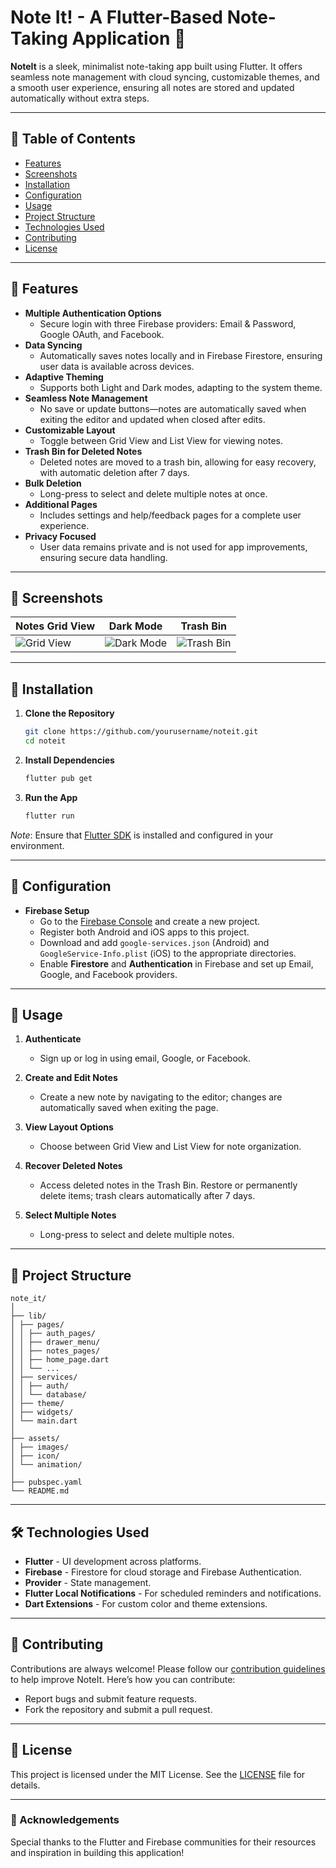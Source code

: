 
# Note It! - A Flutter-Based Note-Taking Application 📝

**NoteIt** is a sleek, minimalist note-taking app built using Flutter. It offers seamless note management with cloud syncing, customizable themes, and a smooth user experience, ensuring all notes are stored and updated automatically without extra steps.

---

## 📜 Table of Contents

- [Features](#features)
- [Screenshots](#screenshots)
- [Installation](#installation)
- [Configuration](#configuration)
- [Usage](#usage)
- [Project Structure](#project-structure)
- [Technologies Used](#technologies-used)
- [Contributing](#contributing)
- [License](#license)

---

## 🌟 Features

- **Multiple Authentication Options**  
  - Secure login with three Firebase providers: Email & Password, Google OAuth, and Facebook.
- **Data Syncing**  
  - Automatically saves notes locally and in Firebase Firestore, ensuring user data is available across devices.
- **Adaptive Theming**  
  - Supports both Light and Dark modes, adapting to the system theme.
- **Seamless Note Management**  
  - No save or update buttons—notes are automatically saved when exiting the editor and updated when closed after edits.
- **Customizable Layout**  
  - Toggle between Grid View and List View for viewing notes.
- **Trash Bin for Deleted Notes**  
  - Deleted notes are moved to a trash bin, allowing for easy recovery, with automatic deletion after 7 days.
- **Bulk Deletion**  
  - Long-press to select and delete multiple notes at once.
- **Additional Pages**  
  - Includes settings and help/feedback pages for a complete user experience.
- **Privacy Focused**  
  - User data remains private and is not used for app improvements, ensuring secure data handling.

---

## 📸 Screenshots

| Notes Grid View | Dark Mode | Trash Bin |
|-----------------|-----------|-----------|
| ![Grid View](screenshots/grid_view.png) | ![Dark Mode](screenshots/dark_mode.png) | ![Trash Bin](screenshots/trash_bin.png) |

---

## 🚀 Installation

1. **Clone the Repository**
   ```bash
   git clone https://github.com/yourusername/noteit.git
   cd noteit
   ```

2. **Install Dependencies**
   ```bash
   flutter pub get
   ```

3. **Run the App**
   ```bash
   flutter run
   ```

*Note*: Ensure that [Flutter SDK](https://flutter.dev/docs/get-started/install) is installed and configured in your environment.

---

## 🔧 Configuration

- **Firebase Setup**
  - Go to the [Firebase Console](https://console.firebase.google.com/) and create a new project.
  - Register both Android and iOS apps to this project.
  - Download and add `google-services.json` (Android) and `GoogleService-Info.plist` (iOS) to the appropriate directories.
  - Enable **Firestore** and **Authentication** in Firebase and set up Email, Google, and Facebook providers.

---

## 📘 Usage

1. **Authenticate**  
   - Sign up or log in using email, Google, or Facebook.

2. **Create and Edit Notes**  
   - Create a new note by navigating to the editor; changes are automatically saved when exiting the page.

3. **View Layout Options**  
   - Choose between Grid View and List View for note organization.

4. **Recover Deleted Notes**  
   - Access deleted notes in the Trash Bin. Restore or permanently delete items; trash clears automatically after 7 days.

5. **Select Multiple Notes**  
   - Long-press to select and delete multiple notes.

---

## 📂 Project Structure

```plaintext
note_it/
│
├── lib/
│ ├── pages/
│ │ ├── auth_pages/
│ │ ├── drawer_menu/
│ │ ├── notes_pages/
│ │ ├── home_page.dart
│ │ └── ...
│ ├── services/
│ │ ├── auth/
│ │ └── database/
│ ├── theme/
│ ├── widgets/
│ └── main.dart
│
├── assets/
│ ├── images/
│ ├── icon/
│ └── animation/
│
├── pubspec.yaml
└── README.md
```

---

## 🛠 Technologies Used

- **Flutter** - UI development across platforms.
- **Firebase** - Firestore for cloud storage and Firebase Authentication.
- **Provider** - State management.
- **Flutter Local Notifications** - For scheduled reminders and notifications.
- **Dart Extensions** - For custom color and theme extensions.

---

## 🤝 Contributing

Contributions are always welcome! Please follow our [contribution guidelines](CONTRIBUTING.md) to help improve NoteIt. Here’s how you can contribute:

- Report bugs and submit feature requests.
- Fork the repository and submit a pull request.

---

## 📄 License

This project is licensed under the MIT License. See the [LICENSE](LICENSE) file for details.

---

### 🙏 Acknowledgements

Special thanks to the Flutter and Firebase communities for their resources and inspiration in building this application!
